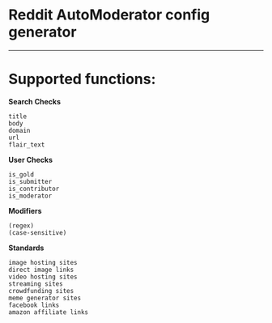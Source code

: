 # Reddit AutoModerator config generator
---

# Supported functions:


**Search Checks**
```
title
body
domain
url
flair_text
```

**User Checks**
```
is_gold
is_submitter
is_contributor
is_moderator
```

**Modifiers**
```
(regex)
(case-sensitive)
```

**Standards**
```
image hosting sites
direct image links
video hosting sites
streaming sites
crowdfunding sites
meme generator sites
facebook links
amazon affiliate links
```